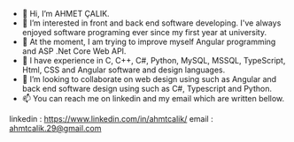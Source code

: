 - 👋 Hi, I’m AHMET ÇALIK.
- 👀 I’m interested in front and back end software developing. I've always enjoyed software programing ever since my first year at university.
- 🌱 At the moment, I am trying to improve myself Angular programming and ASP .Net Core Web API.
- 🌱 I have experience in C, C++, C#, Python, MySQL, MSSQL, TypeScript, Html, CSS and Angular software and design languages. 
- 💞️ I’m looking to collaborate on web design using such as Angular and back end software design using such as C#, Typescript and Python.
- 📫 You can reach me on linkedin and my email which are written bellow.

linkedin : https://www.linkedin.com/in/ahmtcalik/
email    : ahmtcalik.29@gmail.com

